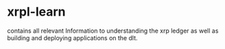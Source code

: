 # xrpl-learn
contains all relevant Information to understanding the xrp ledger as well as building and deploying applications on the dlt.
